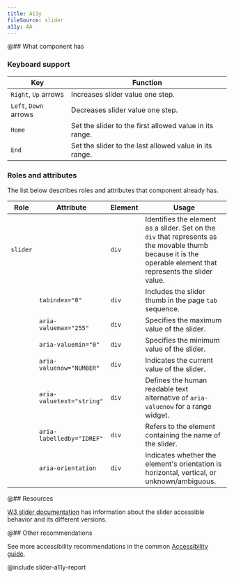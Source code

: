 ```yaml
---
title: A11y
fileSource: slider
a11y: AA
---
```


@## What component has

### Keyboard support

| Key                   | Function                                                |
| --------------------- | ------------------------------------------------------- |
| `Right`, `Up` arrows  | Increases slider value one step.                        |
| `Left`, `Down` arrows | Decreases slider value one step.                        |
| `Home`                | Set the slider to the first allowed value in its range. |
| `End`                 | Set the slider to the last allowed value in its range.  |

### Roles and attributes

The list below describes roles and attributes that component already has.

| Role     | Attribute                 | Element | Usage                                                                                                                                                          |
| -------- | ------------------------- | ------- | -------------------------------------------------------------------------------------------------------------------------------------------------------------- |
| `slider` |                           | `div`   | Identifies the element as a slider. Set on the `div` that represents as the movable thumb because it is the operable element that represents the slider value. |
|          | `tabindex="0"`            | `div`   | Includes the slider thumb in the page `tab` sequence.                                                                                                          |
|          | `aria-valuemax="255"`     | `div`   | Specifies the maximum value of the slider.                                                                                                                     |
|          | `aria-valuemin="0"`       | `div`   | Specifies the minimum value of the slider.                                                                                                                     |
|          | `aria-valuenow="NUMBER"`  | `div`   | Indicates the current value of the slider.                                                                                                                     |
|          | `aria-valuetext="string"` | `div`   | Defines the human readable text alternative of `aria-valuenow` for a range widget.                                                                             |
|          | `aria-labelledby="IDREF"` | `div`   | Refers to the element containing the name of the slider.                                                                                                       |
|          | `aria-orientation`        | `div`   | Indicates whether the element's orientation is horizontal, vertical, or unknown/ambiguous.                                                                     |

@## Resources

[W3 slider documentation](https://www.w3.org/WAI/ARIA/apg/patterns/slider/) has information about the slider accessible behavior and its different versions.

@## Other recommendations

See more accessibility recommendations in the common [Accessibility guide](/core-principles/a11y/).

@include slider-a11y-report
